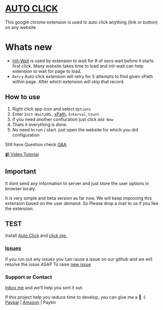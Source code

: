 # [AUTO CLICK](https://dhruv-techapps.github.io/auto-click/)

This google chrome extension is used to auto click anything (link or button) on any website

# Whats new
* [Init-Wait](https://github.com/Dhruv-Techapps/auto-click/wiki/init-wait) is used by extension to wait for # of secs wait before it starts first click. Many website takes time to load and init-wait can help extension to wait for page to load.
* `Retry` Auto click extension will retry for 5 attempts to find given xPath within page. After which extension will skip that record.


## How to use
1. Right click app icon and select `Options`
2. Enter `Init-Wait`,`URL`, [xPath](https://github.com/Dhruv-Techapps/auto-click/wiki/xPath), `Interval`, `Count`
3. If you need another confiuration just click `Add New`
4. Thats it everything is done.
5. No need to run / start. just open the website for which you did configuration

Still have Question check [Q&A](https://github.com/Dhruv-Techapps/auto-click/wiki/Q&A)

[:video_camera: Video Tutorial](https://youtu.be/kgSgkEmCiKY)

## Important
It dont send any information to server and just store the user options in browser localy. 
 
It is very simple and beta version as far now. We will keep improving this extension based on the user demand. So Please drop a mail to us if you like the extension.

## TEST
Install [Auto Click](https://chrome.google.com/webstore/detail/auto-click-beta/faeeclonpikbempnbjbbajfjjajjgfio?hl=en) and [click me.](https://dhruv-techapps.github.io/auto-click/test.html)

### [Issues](https://github.com/Dhruv-Techapps/Auto-Click/issues)
If you run out any issues you can rause a issue on our github and we will resolve the issue ASAP
To raise [new issue](https://github.com/Dhruv-Techapps/Auto-Click/issues/new) 

### Support or Contact

[Inbox me](dhruv.techapps@gmail.com) and we’ll help you sort it out.

If this project help you reduce time to develop, you can give me a :beers: :)
[Paypal](https://paypal.me/DharmeshH/25?_ga=1.267642062.1305492970.1507529951) | [Amazon](https://www.amazon.in/Our-Gift-You-mail-Amazon/dp/B00JPXXBOA/ref=lp_4048867031_1_11?s=gift-cards&ie=UTF8&qid=1511934575&sr=1-11) | Paytm

